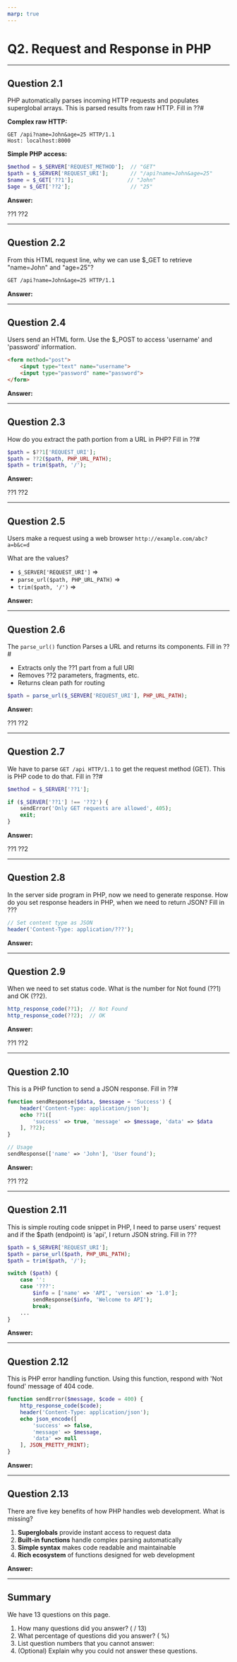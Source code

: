 ```yaml
---
marp: true
---
```


# Q2. Request and Response in PHP

---

## Question 2.1

PHP automatically parses incoming HTTP requests and populates superglobal arrays. This is parsed results from raw HTTP. Fill in ??#

**Complex raw HTTP:**

```http
GET /api?name=John&age=25 HTTP/1.1
Host: localhost:8000
```

**Simple PHP access:**

```php
$method = $_SERVER['REQUEST_METHOD'];  // "GET"
$path = $_SERVER['REQUEST_URI'];       // "/api?name=John&age=25"
$name = $_GET['??1'];                 // "John"
$age = $_GET['??2'];                   // "25"
```

**Answer:**

??1
??2

---

## Question 2.2

From this HTML request line, why we can use $_GET to retrieve "name=John" and "age=25"?

```txt
GET /api?name=John&age=25 HTTP/1.1
```

**Answer:**

---

## Question 2.4

Users send an HTML form. Use the $_POST to access 'username' and 'password' information.

```html
<form method="post">
    <input type="text" name="username">
    <input type="password" name="password">
</form>
```

**Answer:**

---

## Question 2.3

How do you extract the path portion from a URL in PHP? Fill in ??#

```php
$path = $??1['REQUEST_URI'];
$path = ??2($path, PHP_URL_PATH); 
$path = trim($path, '/'); 
```

**Answer:**

??1
??2

---

## Question 2.5

Users make a request using a web browser `http://example.com/abc?a=b&c=d`

What are the values?

- `$_SERVER['REQUEST_URI']` =>
- `parse_url($path, PHP_URL_PATH)` =>
- `trim($path, '/')` =>

**Answer:**

---

## Question 2.6

The `parse_url()` function Parses a URL and returns its components. Fill in ??#

- Extracts only the ??1 part from a full URI
- Removes ??2 parameters, fragments, etc.
- Returns clean path for routing

```php
$path = parse_url($_SERVER['REQUEST_URI'], PHP_URL_PATH);
```

**Answer:**

??1
??2

---

## Question 2.7

We have to parse `GET /api HTTP/1.1` to get the request method (GET). This is PHP code to do that. Fill in ??#

```php
$method = $_SERVER['??1'];

if ($_SERVER['??1'] !== '??2') {
    sendError('Only GET requests are allowed', 405);
    exit;
}
```

**Answer:**

??1
??2

---

## Question 2.8

In the server side program in PHP, now we need to generate response.
How do you set response headers in PHP, when we need to return JSON? Fill in ???

```php
// Set content type as JSON
header('Content-Type: application/???');
```

**Answer:**

---

## Question 2.9

When we need to set status code. What is the number for Not found (??1) and OK (??2).

```php
http_response_code(??1);  // Not Found
http_response_code(??2);  // OK
```

**Answer:**

??1
??2

---

## Question 2.10

This is a PHP function to send a JSON response. Fill in ??#

```php
function sendResponse($data, $message = 'Success') {
    header('Content-Type: application/json');
    echo ??1([
        'success' => true, 'message' => $message, 'data' => $data
    ], ??2);
}

// Usage
sendResponse(['name' => 'John'], 'User found');
```

**Answer:**

??1
??2

---

## Question 2.11

This is simple routing code snippet in PHP, I need to parse users' request and if the $path (endpoint) is 'api', I return JSON string. Fill in ???

```php
$path = $_SERVER['REQUEST_URI'];
$path = parse_url($path, PHP_URL_PATH); 
$path = trim($path, '/'); 

switch ($path) {
    case '':
    case '???':
        $info = ['name' => 'API', 'version' => '1.0'];
        sendResponse($info, 'Welcome to API');
        break;
    ...
}
```

**Answer:**

---

## Question 2.12

This is PHP error handling function. Using this function, respond with 'Not found' message of 404 code.

```php
function sendError($message, $code = 400) {
    http_response_code($code);
    header('Content-Type: application/json');
    echo json_encode([
        'success' => false,
        'message' => $message,
        'data' => null
    ], JSON_PRETTY_PRINT);
}
```

**Answer:**

---

## Question 2.13

There are five key benefits of how PHP handles web development. What is missing?

1. **Superglobals** provide instant access to request data
2. **Built-in functions** handle complex parsing automatically
3. **Simple syntax** makes code readable and maintainable
4. **Rich ecosystem** of functions designed for web development

**Answer:**

---

## Summary

We have 13 questions on this page.

1. How many questions did you answer? ( / 13)
2. What percentage of questions did you answer? (  %)
3. List question numbers that you cannot answer:
4. (Optional) Explain why you could not answer these questions.

